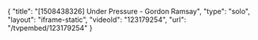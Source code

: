 {
    "title": "[1508438326] Under Pressure - Gordon Ramsay",
    "type": "solo",
    "layout": "iframe-static",
    "videoId": "123179254",
    "url": "\/tvpembed\/123179254"
}